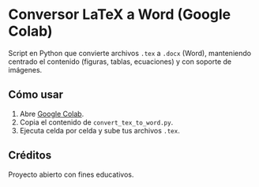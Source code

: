 # Conversor LaTeX a Word (Google Colab)

Script en Python que convierte archivos `.tex` a `.docx` (Word), 
manteniendo centrado el contenido (figuras, tablas, ecuaciones) 
y con soporte de imágenes.

## Cómo usar
1. Abre [Google Colab](https://colab.research.google.com/).
2. Copia el contenido de `convert_tex_to_word.py`.
3. Ejecuta celda por celda y sube tus archivos `.tex`.

## Créditos
Proyecto abierto con fines educativos.

